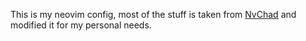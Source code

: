 This is my neovim config, most of the stuff is taken from [NvChad](https://github.com/nvchad/nvchad) and modified it for my personal needs.
